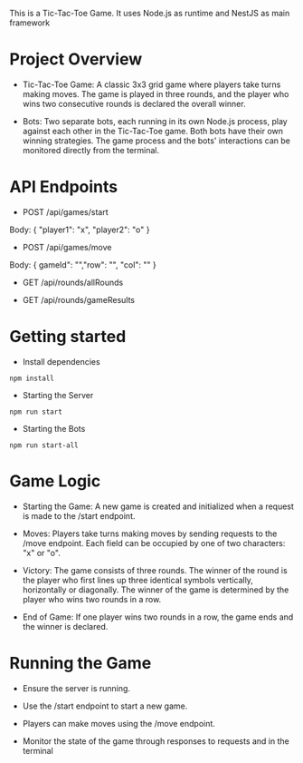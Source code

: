 


This is a Tic-Tac-Toe Game. It uses Node.js as runtime and NestJS as
main framework

# Project Overview

- Tic-Tac-Toe Game: A classic 3x3 grid game where players take turns making moves.
The game is played in three rounds, and the player who wins two consecutive rounds is declared the overall winner.


- Bots: Two separate bots, each running in its own Node.js process, play against each other in the Tic-Tac-Toe game.
Both bots have their own winning strategies. The game process and the bots' interactions can be monitored directly from the terminal.



# API Endpoints

- POST /api/games/start

Body: { "player1": "x", "player2": "o" }


- POST /api/games/move

Body: { gameId": "","row": "", "col": "" }


- GET /api/rounds/allRounds


- GET /api/rounds/gameResults



# Getting started

- Install dependencies

```
npm install
```

- Starting the Server

```
npm run start
```

- Starting the Bots

```
npm run start-all
```


# Game Logic
- Starting the Game: A new game is created and initialized when a request is made to the /start endpoint.

- Moves: Players take turns making moves by sending requests to the /move endpoint.
 Each field can be occupied by one of two characters: "x" or "o".

- Victory: The game consists of three rounds. 
 The winner of the round is the player who first lines up three identical symbols vertically, horizontally or diagonally.
 The winner of the game is determined by the player who wins two rounds in a row.

- End of Game: If one player wins two rounds in a row, the game ends and the winner is declared.


# Running the Game

- Ensure the server is running.
 
- Use the /start endpoint to start a new game.

- Players can make moves using the /move endpoint.

- Monitor the state of the game through responses to requests and in the terminal